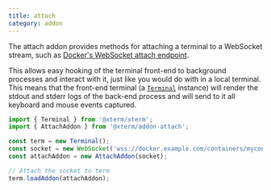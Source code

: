 ```yaml
---
title: attach
category: addon
---
```


The attach addon provides methods for attaching a terminal to a WebSocket stream, such as [Docker's WebSocket attach endpoint](https://docs.docker.com/engine/reference/api/docker_remote_api_v1.24/#/attach-to-a-container-websocket).

This allows easy hooking of the terminal front-end to background processes and interact with it, just like you would do with in a local terminal. This means that the front-end terminal (a [`Terminal`](/docs/api/Terminal/) instance) will render the stdout and stderr logs of the back-end process and will send to it all keyboard and mouse events captured.

```ts
import { Terminal } from '@xterm/xterm';
import { AttachAddon } from '@xterm/addon-attach';

const term = new Terminal();
const socket = new WebSocket('wss://docker.example.com/containers/mycontainerid/attach/ws');
const attachAddon = new AttachAddon(socket);

// Attach the socket to term
term.loadAddon(attachAddon);
```
